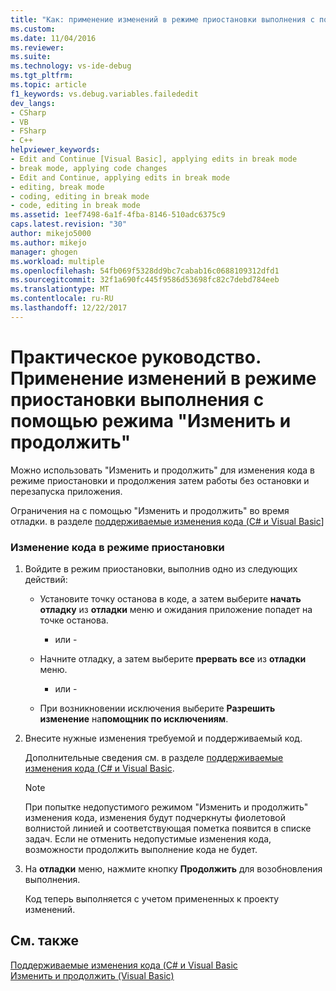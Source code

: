 ```yaml
---
title: "Как: применение изменений в режиме приостановки выполнения с помощью изменить и продолжить | Документы Microsoft"
ms.custom: 
ms.date: 11/04/2016
ms.reviewer: 
ms.suite: 
ms.technology: vs-ide-debug
ms.tgt_pltfrm: 
ms.topic: article
f1_keywords: vs.debug.variables.failededit
dev_langs:
- CSharp
- VB
- FSharp
- C++
helpviewer_keywords:
- Edit and Continue [Visual Basic], applying edits in break mode
- break mode, applying code changes
- Edit and Continue, applying edits in break mode
- editing, break mode
- coding, editing in break mode
- code, editing in break mode
ms.assetid: 1eef7498-6a1f-4fba-8146-510adc6375c9
caps.latest.revision: "30"
author: mikejo5000
ms.author: mikejo
manager: ghogen
ms.workload: multiple
ms.openlocfilehash: 54fb069f5328dd9bc7cabab16c0688109312dfd1
ms.sourcegitcommit: 32f1a690fc445f9586d53698fc82c7debd784eeb
ms.translationtype: MT
ms.contentlocale: ru-RU
ms.lasthandoff: 12/22/2017
---
```

# <a name="how-to-apply-edits-in-break-mode-with-edit-and-continue"></a>Практическое руководство. Применение изменений в режиме приостановки выполнения с помощью режима "Изменить и продолжить"
Можно использовать "Изменить и продолжить" для изменения кода в режиме приостановки и продолжения затем работы без остановки и перезапуска приложения.  
  
Ограничения на с помощью "Изменить и продолжить" во время отладки. в разделе [поддерживаемые изменения кода (C# и Visual Basic](../debugger/supported-code-changes-csharp.md)]
  
### <a name="to-edit-code-in-break-mode"></a>Изменение кода в режиме приостановки  
  
1.  Войдите в режим приостановки, выполнив одно из следующих действий:  
  
    -   Установите точку останова в коде, а затем выберите **начать отладку** из **отладки** меню и ожидания приложение попадет на точке останова.  
  
         - или -  
  
    -   Начните отладку, а затем выберите **прервать все** из **отладки** меню.  
  
         - или -  
  
    -   При возникновении исключения выберите **Разрешить изменение** на**помощник по исключениям**.  
  
2.  Внесите нужные изменения требуемой и поддерживаемый код.  
  
     Дополнительные сведения см. в разделе [поддерживаемые изменения кода (C# и Visual Basic](../debugger/supported-code-changes-csharp.md).  
  
    > [!NOTE]
    >  При попытке недопустимого режимом "Изменить и продолжить" изменения кода, изменения будут подчеркнуты фиолетовой волнистой линией и соответствующая пометка появится в списке задач. Если не отменить недопустимые изменения кода, возможности продолжить выполнение кода не будет.  
  
3.  На **отладки** меню, нажмите кнопку **Продолжить** для возобновления выполнения.  
  
     Код теперь выполняется с учетом примененных к проекту изменений.  
  
## <a name="see-also"></a>См. также  
 [Поддерживаемые изменения кода (C# и Visual Basic](../debugger/supported-code-changes-csharp.md)   
 [Изменить и продолжить (Visual Basic)](../debugger/edit-and-continue-visual-basic.md)